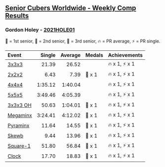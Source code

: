 <style>table {white-space: nowrap;}</style>
<link rel="stylesheet" type="text/css" href="/scw-comp/css/flags.css" />

## [Senior Cubers Worldwide - Weekly Comp Results](/scw-comp/results/)
### Gordon Holey - [2021HOLE01](https://www.worldcubeassociation.org/persons/2021HOLE01)

<span style="white-space: nowrap;">🥇 = 1st senior</span>, <span style="white-space: nowrap;">🥈 = 2nd senior</span>, <span style="white-space: nowrap;">🥉 = 3rd senior</span>, <span style="white-space: nowrap;">🔥 = PR average</span>, <span style="white-space: nowrap;">⚡ = PR single</span>.

| Event | Single | Average | Medals | Achievements|
| :-- | --: | --: | :-- | :-- |
| [3x3x3](333.md) | 21.39 | 26.52 |  | 🔥 x 1, ⚡ x 1 |
| [2x2x2](222.md) | 6.43 | 7.39 | 🥉 x 1 | 🔥 x 1, ⚡ x 1 |
| [4x4x4](444.md) | 1:35.12 | 1:40.04 |  | 🔥 x 1, ⚡ x 1 |
| [5x5x5](555.md) | 3:49.46 | 4:05.39 |  | 🔥 x 1, ⚡ x 1 |
| [3x3x3 OH](333oh.md) | 50.63 | 1:04.01 | 🥈 x 1 | 🔥 x 1, ⚡ x 1 |
| [Megaminx](minx.md) | 3:24.41 | 4:12.02 | 🥇 x 1 | 🔥 x 1, ⚡ x 1 |
| [Pyraminx](pyram.md) | 11.64 | 14.55 | 🥉 x 1 | 🔥 x 1, ⚡ x 1 |
| [Skewb](skewb.md) | 9.44 | 13.96 | 🥈 x 1 | 🔥 x 1, ⚡ x 1 |
| [Square-1](sq1.md) | 51.80 | 56.84 | 🥉 x 1 | 🔥 x 1, ⚡ x 1 |
| [Clock](clock.md) | 17.70 | 18.83 | 🥈 x 1 | 🔥 x 1, ⚡ x 1 |

<!-- Global site tag (gtag.js) - Google Analytics -->
<script async src="https://www.googletagmanager.com/gtag/js?id=UA-86348435-3"></script>
<script>window.dataLayer = window.dataLayer || []; function gtag() {dataLayer.push(arguments);} gtag('js', new Date()); gtag('config', 'UA-86348435-3');</script>
